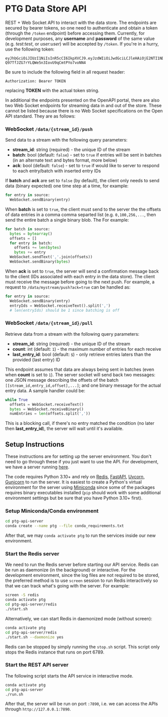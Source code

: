# PTG Data Store API

REST + Web Socket API to interact with the data store. The endpoints are secured by bearer tokens, so one need to authenticate and obtain a token (through the `/token` endpoint) before accessing them. Currently, for development purposes, any **username** and **password** of the same value (e.g. *test:test*, or *user:user*) will be accepted by `/token`. If you're in a hurry, use the following token:

```
eyJhbGciOiJIUzI1NiIsInR5cCI6IkpXVCJ9.eyJzdWIiOiJwdGciLCJleHAiOjE2NTI1NDU3MTl9.8S6dal-Q97TfJZG7rYLQWe5n3IovU9qCmtPYo7voNN4
```

Be sure to include the following field in all request header:
```
Authorization: Bearer TOKEN
```
replacing **TOKEN** with the actual token string.

In additional the endpoints presented on the OpenAPI portal, there are also two Web Socket endpoints for streaming data in and out of the store. These cannot be listed because there is no Web Socket specifications on the Open API standard. They are as follows:

### **WebSocket** **`/data/{stream_id}/push`**
Send data to a stream with the following query parameters:
* **stream_id**: string (required) - the unique ID of the stream
* **batch**: bool (default: `false`) - set to `true` if entries will be sent in batches (in an alternate text and bytes format, more below)
* **ack**: bool (default: `false`) - set to `true` if would like to server to respond to each entry/batch with inserted entry IDs

If **batch** and **ack** are set to `false` (by default), the client only needs to send data (binary expected) one time step at a time, for example:
```python
for entry in source:
  WebSocket.sendBinary(entry)
```

When **batch** is set to `true`, the client must send to the server the the offsets of data entries in a comma comma separted list (e.g. `0,100,256,...`, then send the entire batch a single binary blob. The For example:
```python
for batch in source:
  bytes = bytearray()
  offsets = []
  for entry in batch:
    offsets += len(bytes)
    bytes += entry
  WebSocket.sendText(','.join(offsets))
  WebSocket.sendBinary(bytes)
```

When **ack** is set to `true`, the server will send a confirmation message back to the client (IDs associated with each entry in the data store). The client must receive the message before going to the next push. For example, a request to `/data/mystream/push?ack=true` can be handled as:
```python
for entry in source:
  WebSocket.sendBinary(entry)
  entryIds = WebSocket.receiveText().split(',')
  # len(entryIds) should be 1 since batching is off
```

### **WebSocket** **`/data/{stream_id}/pull`**
Retrieve data from a stream with the following query parameters:
* **stream_id**: string (required) - the unique ID of the stream
* **count**: int (default: `1`) - the maximum number of entries for each receive
* **last_entry_id**: bool (default: `$`) - only retrieve entries laters than the provided (last entry) ID

This endpoint assumes that data are always being sent in batches (even when **count** is set to `1`). The server socket will send back two messages: one JSON message describing the offsets of the batch `[[stream_id,entry_id,offset],...]`; and one binary message for the actual entry data. A sample handler could be:
```python
while True
  offsets = WebSocket.receiveText()
  bytes = WebSocket.receiveBinary()
  numEntries = len(offsets.split(','))
```

This is a blocking call, if there's no entry matched the condition (no later then **last_entry_id**), the server will wait until it's available.

## Setup Instructions

These instructions are for setting up the server environment. You don't need to go through these if you just want to use the API. For development, we have a server running [here](https://eng-nrf233-01.engineering.nyu.edu/ptg/api/docs).

The code requires Python 3.10+ and rely on [Redis](https://redis.io/), [FastAPI](https://fastapi.tiangolo.com/), [Uvcorn](https://www.uvicorn.org/), [Gunicorn](https://gunicorn.org/) to run the server. It is easiest to create a Python's virtual environment for the server using [Miniconda](https://docs.conda.io/en/latest/miniconda.html) since some of the packages requires binary executables installed (`pip` should work with some additional environment settings but be sure that you have Python 3.10+ first).

### Setup Miniconda/Conda environment
```bash
cd ptg-api-server
conda create --name ptg --file conda_requirements.txt
```

After that, we may `conda activate ptg` to run the services inside our new environment.

### Start the Redis server
We need to run the Redis server before starting our API service. Redis can be run as daemonize (in the background) or interactive. For the development environment, since the log files are not required to be stored, the preferred method is to use `screen` session to run Redis interactively so that we can track what's going with the server. For example:
```bash
screen -S redis
conda activate ptg
cd ptg-api-server/redis
./start.sh
```

Alternatively, we can start Redis in daemonized mode (without screen):
```bash
conda activate ptg
cd ptg-api-server/redis
./start.sh --daemonize yes
```

Redis can be stopped by simply running the `stop.sh` script. This script only stops the Redis instance that runs on port 6789.

### Start the REST API server
The following script starts the API service in interactive mode. 
```bash
conda activate ptg
cd ptg-api-server
./run.sh
```
After that, the server will be run on port `:7890`, i.e. we can access the APIs through `http://127.0.0.1:7890`.
